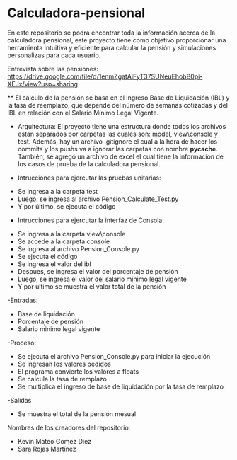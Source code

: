 # Calculadora-pensional
En este repositorio se podrá encontrar toda la información acerca de la calculadora pensional, este proyecto tiene como objetivo proporcionar una herramienta intuitiva y eficiente para calcular la pensión y simulaciones personalizas para cada usuario. 

Entrevista sobre las pensiones: https://drive.google.com/file/d/1enmZgatAiFyT37SUNeuEhobB0pi-XEJx/view?usp=sharing

** El cálculo de la pensión se basa en el Ingreso Base de Liquidación (IBL) y la tasa de reemplazo, que depende del número de semanas cotizadas y del IBL en relación con el Salario Mínimo Legal Vigente.

- Arquitectura:
El proyecto tiene una estructura donde todos los archivos estan separados por carpetas las cuales son: model, view\console y test. Además, hay un archivo .gitignore el cual a la hora de hacer los commits y los pushs va a ignorar las carpetas con nombre __pycache__.
También, se agregó un archivo de excel el cual tiene la información de los casos de prueba de la calculadora pensional. 

- Intrucciones para ejercutar las pruebas unitarias:
* Se ingresa a la carpeta test
* Luego, se ingresa al archivo Pension_Calculate_Test.py
* Y por último, se ejecuta el código

- Intrucciones para ejercutar la interfaz de Consola:
* Se ingresa a la carpeta view\console
* Se accede a la carpeta console
* Se ingresa al archivo Pension_Console.py
* Se ejecuta el código
* Se ingresa el valor del ibl
* Despues, se ingresa el valor del porcentaje de pensión
* Luego, se ingresa el valor del salario mínimo legal vigente
* Y por ultimo se muestra el valor total de la pensión

-Entradas:
* Base de liquidación
* Porcentaje de pensión
* Salario minimo legal vigente

-Proceso:
* Se ejecuta el archivo Pension_Console.py para iniciar la ejecución
* Se ingresan los valores pedidos
* El programa convierte los valores a floats
* Se calcula la tasa de remplazo
* Se multiplica el ingreso de base de liquidación por la tasa de remplazo

-Salidas
* Se muestra el total de la pensión mesual


Nombres de los creadores del repositorio: 

- Kevin Mateo Gomez Diez
- Sara Rojas Martínez

